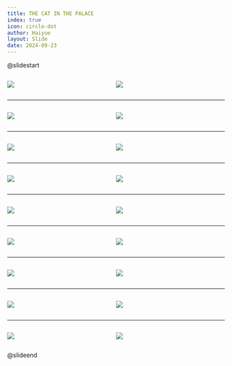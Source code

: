 ```yaml
---
title: THE CAT IN THE PALACE
index: true
icon: circle-dot
author: Haiyue
layout: Slide
date: 2024-09-23
---
```

 
@slidestart

<div style="display:flex">
<div style="flex:1">

![](/reading/english/Level-Y/THE%20CAT%20IN%20THE%20PALACE/001.webp)
</div>
<div style="flex:1">

![](/reading/english/Level-Y/THE%20CAT%20IN%20THE%20PALACE/002.webp)
</div>
</div>

---

<div style="display:flex">
<div style="flex:1">

![](/reading/english/Level-Y/THE%20CAT%20IN%20THE%20PALACE/003.webp)
</div>
<div style="flex:1">

![](/reading/english/Level-Y/THE%20CAT%20IN%20THE%20PALACE/004.webp)
</div>
</div>

---

<div style="display:flex">
<div style="flex:1">

![](/reading/english/Level-Y/THE%20CAT%20IN%20THE%20PALACE/005.webp)
</div>
<div style="flex:1">

![](/reading/english/Level-Y/THE%20CAT%20IN%20THE%20PALACE/006.webp)
</div>
</div>

---

<div style="display:flex">
<div style="flex:1">

![](/reading/english/Level-Y/THE%20CAT%20IN%20THE%20PALACE/007.webp)
</div>
<div style="flex:1">

![](/reading/english/Level-Y/THE%20CAT%20IN%20THE%20PALACE/008.webp)
</div>
</div>

---

<div style="display:flex">
<div style="flex:1">

![](/reading/english/Level-Y/THE%20CAT%20IN%20THE%20PALACE/009.webp)
</div>
<div style="flex:1">

![](/reading/english/Level-Y/THE%20CAT%20IN%20THE%20PALACE/010.webp)
</div>
</div>

---

<div style="display:flex">
<div style="flex:1">

![](/reading/english/Level-Y/THE%20CAT%20IN%20THE%20PALACE/011.webp)
</div>
<div style="flex:1">

![](/reading/english/Level-Y/THE%20CAT%20IN%20THE%20PALACE/012.webp)
</div>
</div>

---

<div style="display:flex">
<div style="flex:1">

![](/reading/english/Level-Y/THE%20CAT%20IN%20THE%20PALACE/013.webp)
</div>
<div style="flex:1">

![](/reading/english/Level-Y/THE%20CAT%20IN%20THE%20PALACE/014.webp)
</div>
</div>

---

<div style="display:flex">
<div style="flex:1">

![](/reading/english/Level-Y/THE%20CAT%20IN%20THE%20PALACE/015.webp)
</div>
<div style="flex:1">

![](/reading/english/Level-Y/THE%20CAT%20IN%20THE%20PALACE/016.webp)
</div>
</div>

---

<div style="display:flex">
<div style="flex:1">

![](/reading/english/Level-Y/THE%20CAT%20IN%20THE%20PALACE/017.webp)
</div>
<div style="flex:1">

![](/reading/english/Level-Y/THE%20CAT%20IN%20THE%20PALACE/018.webp)
</div>
</div>

@slideend